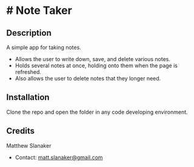 # # Note Taker
## Description
A simple app for taking notes.
- Allows the user to write down, save, and delete various notes.
- Holds several notes at once, holding onto them when the page is refreshed.
- Also allows the user to delete notes that they longer need.
## Installation
Clone the repo and open the folder in any code developing environment.
## Credits
Matthew Slanaker
- Contact: matt.slanaker@gmail.com
